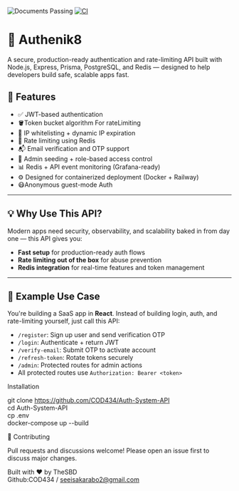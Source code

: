 ![Documents Passing](https://img.shields.io/badge/documents-passing-brightgreen)  [![CI](https://github.com/COD434/Authenik8/actions/workflows/CI.yml/badge.svg?branch=main&event=push)](https://github.com/COD434/Authenik8/actions/workflows/CI.yml)
# 🔐 Authenik8

A secure, production-ready authentication and rate-limiting API built with Node.js, Express, Prisma, PostgreSQL, and Redis — designed to help developers build safe, scalable apps fast.



## 🚀 Features

- ✅ JWT-based authentication
- 🪣Token bucket algorithm For rateLimiting
- 🔐 IP whitelisting + dynamic IP expiration
- 🧠 Rate limiting using Redis
- 📬 Email verification and OTP support
- 🧪 Admin seeding + role-based access control
- 📊 Redis + API event monitoring (Grafana-ready)
- ⚙️ Designed for containerized deployment (Docker + Railway)
- 😷Anonymous guest-mode Auth

---

## 💡 Why Use This API?

Modern apps need security, observability, and scalability baked in from day one — this API gives you:

- **Fast setup** for production-ready auth flows
- **Rate limiting out of the box** for abuse prevention
- **Redis integration** for real-time features and token management

---

## 🧠 Example Use Case

You're building a SaaS app in **React**. Instead of building login, auth, and rate-limiting yourself, just call this API:

- `/register`: Sign up user and send verification OTP  
- `/login`: Authenticate + return JWT  
- `/verify-email`: Submit OTP to activate account  
- `/refresh-token`: Rotate tokens securely  
- `/admin`: Protected routes for admin actions  
- All protected routes use `Authorization: Bearer <token>`

Installation

git clone https://github.com/COD434/Auth-System-API <br>
cd Auth-System-API<br>
cp .env<br>
docker-compose up --build

🤝 Contributing

Pull requests and discussions welcome! Please open an issue first to discuss major changes.

Built with ❤️ by TheSBD<br>
Github:COD434 / seeisakarabo2@gmail.com

